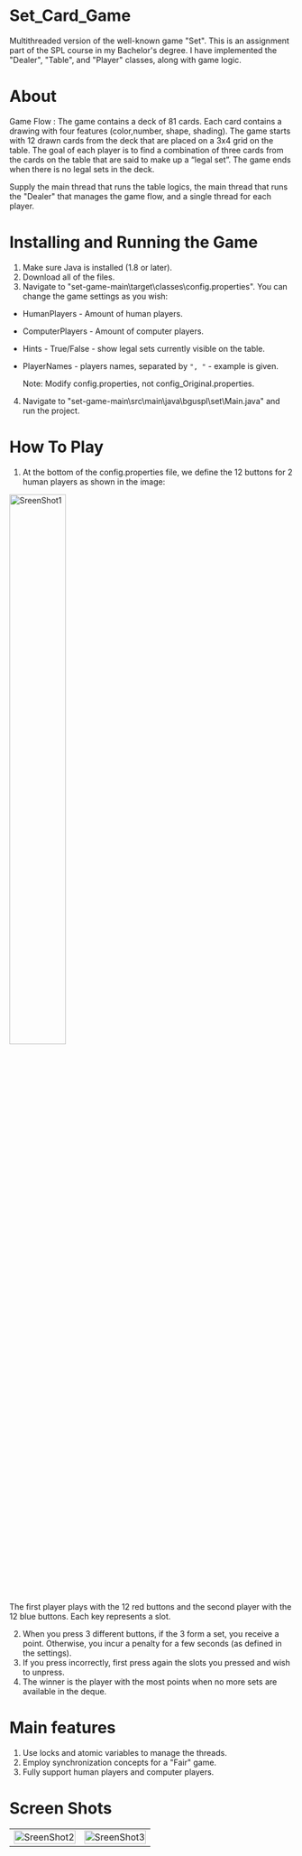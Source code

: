 # Set_Card_Game

Multithreaded version of the well-known game "Set". This is an assignment part of the SPL course in my Bachelor's degree. I have implemented the "Dealer", "Table", and "Player" classes, along with game logic.

# About

Game Flow : The game contains a deck of 81 cards. Each card contains a drawing with four features (color,number, shape, shading). The game starts with 12 drawn cards from the deck that are placed on a 3x4 grid on the table. The goal of each player is to find a combination of three cards from the cards on the table that are said to make up a “legal set”. The game ends when there is no legal sets in the deck.

Supply the main thread that runs the table logics, the main thread that runs the "Dealer" that manages the game flow, and a single thread for each player.

# Installing and Running the Game

1. Make sure Java is installed (1.8 or later).
2. Download all of the files.
3. Navigate to "set-game-main\target\classes\config.properties". You can change the game settings as you wish:
  - HumanPlayers - Amount of human players.
  - ComputerPlayers - Amount of computer players.
  - Hints - True/False - show legal sets currently visible on the table.
  - PlayerNames - players names, separated by `", "` - example is given.
    
    Note: Modify config.properties, not config_Original.properties.
4. Navigate to "set-game-main\src\main\java\bguspl\set\Main.java" and run the project.

# How To Play
1. At the bottom of the config.properties file, we define the 12 buttons for 2 human players as shown in the image:
<img style="max-width:200px; width:50%"  src="https://github.com/omer2080/set-game/assets/118855264/572e9362-e1a1-4cba-b214-36ca5542ecdf" alt="SreenShot1" >

The first player plays with the 12 red buttons and the second player with the 12 blue buttons. Each key represents a slot.
  
2. When you press 3 different buttons, if the 3 form a set, you receive a point. Otherwise, you incur a penalty for a few seconds (as defined in the settings).
3. If you press incorrectly, first press again the slots you pressed and wish to unpress.
4. The winner is the player with the most points when no more sets are available in the deque.

# Main features 
1.	Use locks and atomic variables to manage the threads. 
2.	Employ synchronization concepts for a "Fair" game.
3.	Fully support human players and computer players.


# Screen Shots
| | |
|:-------------------------:|:-------------------------:|
|<img style="max-width:200px; width:100%"  src="https://github.com/omer2080/set-game/assets/118855264/cdaa227c-057f-4e12-8cd6-b5034669f58d" alt="SreenShot2" >|<img style="max-width:200px; width:100%"  src="https://github.com/omer2080/set-game/assets/118855264/3ad72dbb-3996-4152-b65d-9687cb3eebbe" alt="SreenShot3" >




